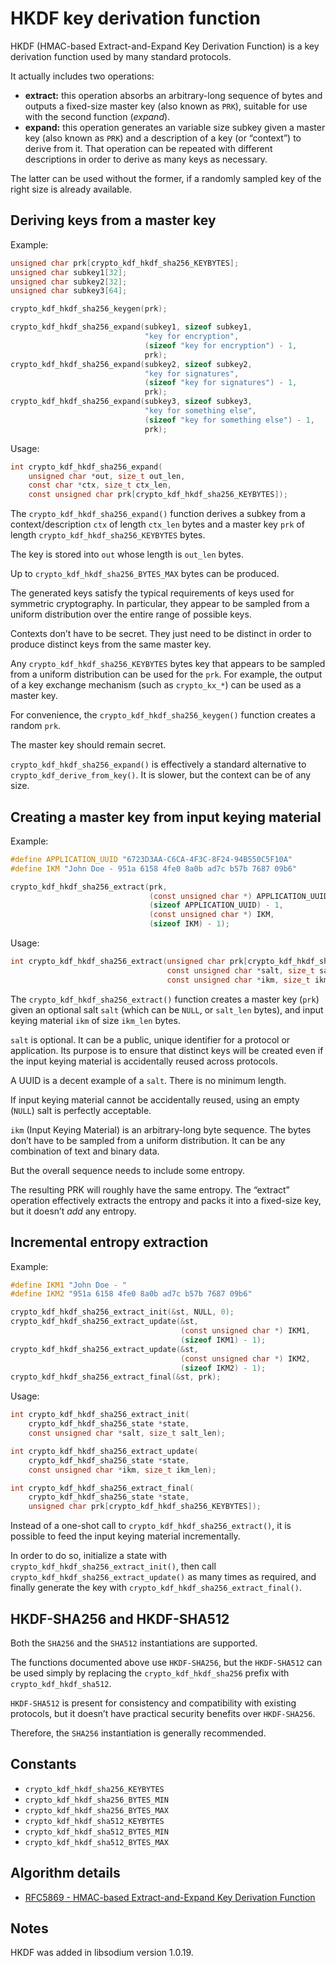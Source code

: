# HKDF key derivation function

HKDF (HMAC-based Extract-and-Expand Key Derivation Function) is a key derivation function used by many standard protocols.

It actually includes two operations:

  - **extract:** this operation absorbs an arbitrary-long sequence of bytes and outputs a fixed-size master key (also known as `PRK`), suitable for use with the second function (*expand*).
  - **expand:** this operation generates an variable size subkey given a master key (also known as `PRK`) and a description of a key (or “context”) to derive from it. That operation can be repeated with different descriptions in order to derive as many keys as necessary.

The latter can be used without the former, if a randomly sampled key of the right size is already available.

## Deriving keys from a master key

Example:

``` c
unsigned char prk[crypto_kdf_hkdf_sha256_KEYBYTES];
unsigned char subkey1[32];
unsigned char subkey2[32];
unsigned char subkey3[64];

crypto_kdf_hkdf_sha256_keygen(prk);

crypto_kdf_hkdf_sha256_expand(subkey1, sizeof subkey1,
                              "key for encryption",
                              (sizeof "key for encryption") - 1,
                              prk);
crypto_kdf_hkdf_sha256_expand(subkey2, sizeof subkey2,
                              "key for signatures",
                              (sizeof "key for signatures") - 1,
                              prk);
crypto_kdf_hkdf_sha256_expand(subkey3, sizeof subkey3,
                              "key for something else",
                              (sizeof "key for something else") - 1,
                              prk);
```

Usage:

``` c
int crypto_kdf_hkdf_sha256_expand(
    unsigned char *out, size_t out_len,
    const char *ctx, size_t ctx_len,
    const unsigned char prk[crypto_kdf_hkdf_sha256_KEYBYTES]);
```

The `crypto_kdf_hkdf_sha256_expand()` function derives a subkey from a context/description `ctx` of length `ctx_len` bytes and a master key `prk` of length `crypto_kdf_hkdf_sha256_KEYBYTES` bytes.

The key is stored into `out` whose length is `out_len` bytes.

Up to `crypto_kdf_hkdf_sha256_BYTES_MAX` bytes can be produced.

The generated keys satisfy the typical requirements of keys used for symmetric cryptography. In particular, they appear to be sampled from a uniform distribution over the entire range of possible keys.

Contexts don’t have to be secret. They just need to be distinct in order to produce distinct keys from the same master key.

Any `crypto_kdf_hkdf_sha256_KEYBYTES` bytes key that appears to be sampled from a uniform distribution can be used for the `prk`. For example, the output of a key exchange mechanism (such as `crypto_kx_*`) can be used as a master key.

For convenience, the `crypto_kdf_hkdf_sha256_keygen()` function creates a random `prk`.

The master key should remain secret.

`crypto_kdf_hkdf_sha256_expand()` is effectively a standard alternative to `crypto_kdf_derive_from_key()`. It is slower, but the context can be of any size.

## Creating a master key from input keying material

Example:

``` c
#define APPLICATION_UUID "6723D3AA-C6CA-4F3C-8F24-94B550C5F10A"
#define IKM "John Doe - 951a 6158 4fe0 8a0b ad7c b57b 7687 09b6"

crypto_kdf_hkdf_sha256_extract(prk,
                               (const unsigned char *) APPLICATION_UUID,
                               (sizeof APPLICATION_UUID) - 1,
                               (const unsigned char *) IKM,
                               (sizeof IKM) - 1);
```

Usage:

``` c
int crypto_kdf_hkdf_sha256_extract(unsigned char prk[crypto_kdf_hkdf_sha256_KEYBYTES],
                                   const unsigned char *salt, size_t salt_len,
                                   const unsigned char *ikm, size_t ikm_len);
```

The `crypto_kdf_hkdf_sha256_extract()` function creates a master key (`prk`) given an optional salt `salt` (which can be `NULL`, or `salt_len` bytes), and input keying material `ikm` of size `ikm_len` bytes.

`salt` is optional. It can be a public, unique identifier for a protocol or application. Its purpose is to ensure that distinct keys will be created even if the input keying material is accidentally reused across protocols.

A UUID is a decent example of a `salt`. There is no minimum length.

If input keying material cannot be accidentally reused, using an empty (`NULL`) salt is perfectly acceptable.

`ikm` (Input Keying Material) is an arbitrary-long byte sequence. The bytes don’t have to be sampled from a uniform distribution. It can be any combination of text and binary data.

But the overall sequence needs to include some entropy.

The resulting PRK will roughly have the same entropy. The “extract” operation effectively extracts the entropy and packs it into a fixed-size key, but it doesn’t *add* any entropy.

## Incremental entropy extraction

Example:

``` c
#define IKM1 "John Doe - "
#define IKM2 "951a 6158 4fe0 8a0b ad7c b57b 7687 09b6"

crypto_kdf_hkdf_sha256_extract_init(&st, NULL, 0);
crypto_kdf_hkdf_sha256_extract_update(&st,
                                      (const unsigned char *) IKM1,
                                      (sizeof IKM1) - 1);
crypto_kdf_hkdf_sha256_extract_update(&st,
                                      (const unsigned char *) IKM2,
                                      (sizeof IKM2) - 1);
crypto_kdf_hkdf_sha256_extract_final(&st, prk);
```

Usage:

``` c
int crypto_kdf_hkdf_sha256_extract_init(
    crypto_kdf_hkdf_sha256_state *state,
    const unsigned char *salt, size_t salt_len);

int crypto_kdf_hkdf_sha256_extract_update(
    crypto_kdf_hkdf_sha256_state *state,
    const unsigned char *ikm, size_t ikm_len);

int crypto_kdf_hkdf_sha256_extract_final(
    crypto_kdf_hkdf_sha256_state *state,
    unsigned char prk[crypto_kdf_hkdf_sha256_KEYBYTES]);
```

Instead of a one-shot call to `crypto_kdf_hkdf_sha256_extract()`, it is possible to feed the input keying material incrementally.

In order to do so, initialize a state with `crypto_kdf_hkdf_sha256_extract_init()`, then call `crypto_kdf_hkdf_sha256_extract_update()` as many times as required, and finally generate the key with `crypto_kdf_hkdf_sha256_extract_final()`.

## HKDF-SHA256 and HKDF-SHA512

Both the `SHA256` and the `SHA512` instantiations are supported.

The functions documented above use `HKDF-SHA256`, but the `HKDF-SHA512` can be used simply by replacing the `crypto_kdf_hkdf_sha256` prefix with `crypto_kdf_hkdf_sha512`.

`HKDF-SHA512` is present for consistency and compatibility with existing protocols, but it doesn’t have practical security benefits over `HKDF-SHA256`.

Therefore, the `SHA256` instantiation is generally recommended.

## Constants

  - `crypto_kdf_hkdf_sha256_KEYBYTES`
  - `crypto_kdf_hkdf_sha256_BYTES_MIN`
  - `crypto_kdf_hkdf_sha256_BYTES_MAX`
  - `crypto_kdf_hkdf_sha512_KEYBYTES`
  - `crypto_kdf_hkdf_sha512_BYTES_MIN`
  - `crypto_kdf_hkdf_sha512_BYTES_MAX`

## Algorithm details

  - [RFC5869 - HMAC-based Extract-and-Expand Key Derivation Function](https://www.rfc-editor.org/rfc/rfc5869.html)

## Notes

HKDF was added in libsodium version 1.0.19.
